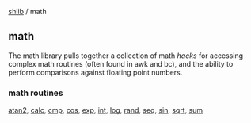 [shlib][] / math

math
----

The math library pulls together a collection of math *hacks* for accessing
complex math routines (often found in awk and bc), and the ability to perform
comparisons against floating point numbers.

### math routines ###

 [atan2][], [calc][], [cmp][], [cos][], [exp][], [int][], [log][], [rand][], [seq][], [sin][], [sqrt][], [sum][]

[atan2]: atan2.md
[calc]: calc.md
[cmp]: cmp.md
[cos]: cos.md
[exp]: exp.md
[int]: int.md
[log]: log.md
[rand]: rand.md
[seq]: seq.md
[sin]: sin.md
[sqrt]: sqrt.md
[sum]: sum.md

[core]: ../doc/__index__.md "core"
[expect]: ../expect/__index__.md "expect"
[math]: ../math/__index__.md "math"
[string]: ../string/__index__.md "string"
[system]: ../system/__index__.md "system"
[experimental]: ../experimental/__index__.md "experimental"
[shlib]: http://github.com/major0/shlib "shlib"
